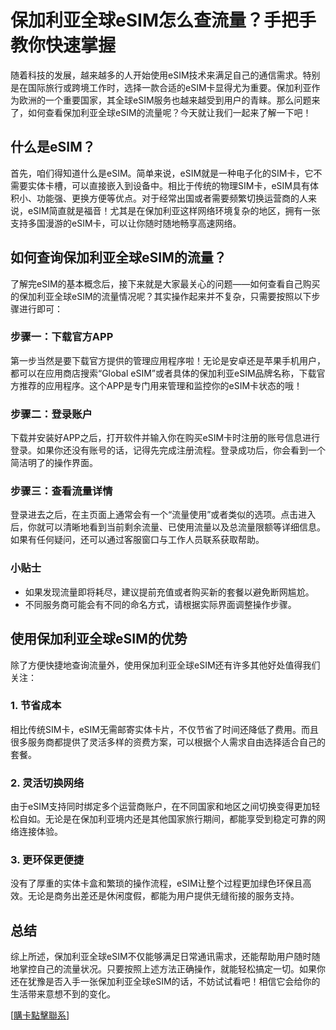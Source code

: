 # 保加利亚全球eSIM怎么查流量？手把手教你快速掌握

随着科技的发展，越来越多的人开始使用eSIM技术来满足自己的通信需求。特别是在国际旅行或跨境工作时，选择一款合适的eSIM卡显得尤为重要。保加利亚作为欧洲的一个重要国家，其全球eSIM服务也越来越受到用户的青睐。那么问题来了，如何查看保加利亚全球eSIM的流量呢？今天就让我们一起来了解一下吧！

## 什么是eSIM？

首先，咱们得知道什么是eSIM。简单来说，eSIM就是一种电子化的SIM卡，它不需要实体卡槽，可以直接嵌入到设备中。相比于传统的物理SIM卡，eSIM具有体积小、功能强、更换方便等优点。对于经常出国或者需要频繁切换运营商的人来说，eSIM简直就是福音！尤其是在保加利亚这样网络环境复杂的地区，拥有一张支持多国漫游的eSIM卡，可以让你随时随地畅享高速网络。

## 如何查询保加利亚全球eSIM的流量？

了解完eSIM的基本概念后，接下来就是大家最关心的问题——如何查看自己购买的保加利亚全球eSIM的流量情况呢？其实操作起来并不复杂，只需要按照以下步骤进行即可：

### 步骤一：下载官方APP

第一步当然是要下载官方提供的管理应用程序啦！无论是安卓还是苹果手机用户，都可以在应用商店搜索“Global eSIM”或者具体的保加利亚eSIM品牌名称，下载官方推荐的应用程序。这个APP是专门用来管理和监控你的eSIM卡状态的哦！

### 步骤二：登录账户

下载并安装好APP之后，打开软件并输入你在购买eSIM卡时注册的账号信息进行登录。如果你还没有账号的话，记得先完成注册流程。登录成功后，你会看到一个简洁明了的操作界面。

### 步骤三：查看流量详情

登录进去之后，在主页面上通常会有一个“流量使用”或者类似的选项。点击进入后，你就可以清晰地看到当前剩余流量、已使用流量以及总流量限额等详细信息。如果有任何疑问，还可以通过客服窗口与工作人员联系获取帮助。

### 小贴士

- 如果发现流量即将耗尽，建议提前充值或者购买新的套餐以避免断网尴尬。
- 不同服务商可能会有不同的命名方式，请根据实际界面调整操作步骤。

## 使用保加利亚全球eSIM的优势

除了方便快捷地查询流量外，使用保加利亚全球eSIM还有许多其他好处值得我们关注：

### 1. 节省成本

相比传统SIM卡，eSIM无需邮寄实体卡片，不仅节省了时间还降低了费用。而且很多服务商都提供了灵活多样的资费方案，可以根据个人需求自由选择适合自己的套餐。

### 2. 灵活切换网络

由于eSIM支持同时绑定多个运营商账户，在不同国家和地区之间切换变得更加轻松自如。无论是在保加利亚境内还是其他国家旅行期间，都能享受到稳定可靠的网络连接体验。

### 3. 更环保更便捷

没有了厚重的实体卡盒和繁琐的操作流程，eSIM让整个过程更加绿色环保且高效。无论是商务出差还是休闲度假，都能为用户提供无缝衔接的服务支持。

## 总结

综上所述，保加利亚全球eSIM不仅能够满足日常通讯需求，还能帮助用户随时随地掌控自己的流量状况。只要按照上述方法正确操作，就能轻松搞定一切。如果你还在犹豫是否入手一张保加利亚全球eSIM的话，不妨试试看吧！相信它会给你的生活带来意想不到的变化。

[[購卡點擊聯系](https://t.me/s/esim1088)]